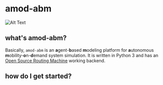 # amod-abm

![Alt Text](https://github.com/wenjian0202/amod-abm/blob/master/media/demo.gif)

## what's amod-abm?

Basically, `amod-abm` is an **a**gent-**b**ased **m**odeling platform for **a**utonomous **m**obility-**o**n-**d**emand system simulation. It is written in Python 3 and has an [Open Source Routing Machine](https://github.com/Project-OSRM/osrm-backend#open-source-routing-machine) working backend. 

## how do I get started?

